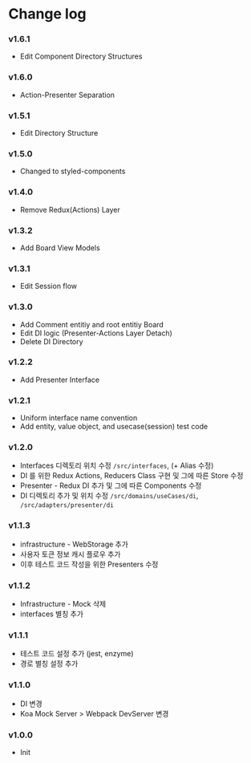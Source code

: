 # Change log

### v1.6.1
* Edit Component Directory Structures

### v1.6.0
* Action-Presenter Separation

### v1.5.1
* Edit Directory Structure

### v1.5.0
* Changed to styled-components

### v1.4.0
* Remove Redux(Actions) Layer

### v1.3.2
* Add Board View Models

### v1.3.1
* Edit Session flow

### v1.3.0
* Add Comment entitiy and root entitiy Board
* Edit DI logic (Presenter-Actions Layer Detach)
* Delete DI Directory

### v1.2.2
* Add Presenter Interface

### v1.2.1
* Uniform interface name convention
* Add entity, value object, and usecase(session) test code

### v1.2.0
* Interfaces 디렉토리 위치 수정 `/src/interfaces`, (\+ Alias 수정)
* DI 를 위한 Redux Actions, Reducers Class 구현 및 그에 따른 Store 수정
* Presenter - Redux DI 추가 및 그에 따른 Components 수정
* DI 디렉토리 추가 및 위치 수정 `/src/domains/useCases/di`, `/src/adapters/presenter/di`

### v1.1.3
* infrastructure - WebStorage 추가
* 사용자 토큰 정보 캐시 플로우 추가
* 이후 테스트 코드 작성을 위한 Presenters 수정

### v1.1.2
* Infrastructure - Mock 삭제
* interfaces 별칭 추가

### v1.1.1
* 테스트 코드 설정 추가 (jest, enzyme)
* 경로 별칭 설정 추가

### v1.1.0
* DI 변경
* Koa Mock Server \> Webpack DevServer 변경

### v1.0.0
* Init